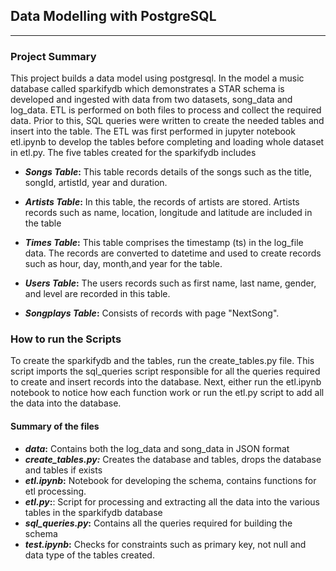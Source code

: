 
## Data Modelling with PostgreSQL 
--------

### Project Summary

This project builds a data model using postgresql. In the model a music database called sparkifydb which demonstrates a STAR schema is developed and ingested with data from two datasets, song_data and log_data. ETL is performed on both files to process and collect the required data. Prior to this, SQL queries were written to create the needed tables and insert into the table. The ETL was first performed in jupyter notebook etl.ipynb to develop the tables before completing and loading whole dataset in etl.py. The five tables created for the sparkifydb includes 

* **_Songs Table_:**
   This table records details of the songs such as the title, songId, artistId, year and duration. 

* **_Artists Table_:**
   In this table, the records of artists are stored. Artists records such as name, location, longitude and latitude are included in the table

* **_Times Table_:**
   This table comprises the timestamp (ts) in the log_file data. The records are converted to datetime and used to create records such as hour, day, month,and year for the table. 

* **_Users Table_:**
   The users records such as first name, last name, gender, and level are recorded in this table. 

* **_Songplays Table_:**
   Consists of records with page "NextSong". 

### How to run the Scripts

To create the sparkifydb and the tables, run the create_tables.py file. This script imports the sql_queries script responsible for all the queries required to create and insert records into the database. Next, either run the etl.ipynb notebook to notice how each function work or run the etl.py script to add all the data into the database. 

#### Summary of the files

* **_data_:**
    Contains both the log_data and song_data in JSON format
* _**create_tables.py:**_
    Creates the database and tables, drops the database and tables if exists
* **_etl.ipynb_:**
    Notebook for developing the schema, contains functions for etl processing.
* **_etl.py_:**:
    Script for processing and extracting all the data into the various tables in the sparkifydb database
* **_sql_queries.py_:**
    Contains all the queries required for building the schema
* **_test.ipynb_:**
    Checks for constraints such as primary key, not null and data type of the tables created.
